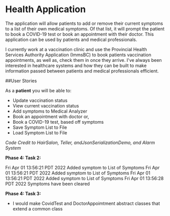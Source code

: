 # Health Application

The application will  allow patients to add or remove 
their current symptoms to a list of their own medical symptoms.
Of that list, it will prompt the patient to book a COVID-19
test or book an appointment with their doctor. This application
can be used by patients and medical professionals.

I currently work at a vaccination clinic and use the Provincial
Health Services Authority Application (ImmsBC) to book patients
vaccination appointments, as well as, check them in once they
arrive. I've always been interested in healthcare systems and how 
they can be built to make information passed between patients 
and medical professionals efficient. 

##User Stories

As a **patient** you will be able to:
- Update vaccination status
- View current vaccination status
- Add symptoms to Medical Analyzer
- Book an appointment with doctor or,
- Book a COVID-19 test, based off symptoms
- Save Symptom List to File
- Load Symptom List to File

*Code Credit to HairSalon, Teller, andJsonSerializationDemo, and Alarm System*

**Phase 4: Task 2:**

Fri Apr 01 13:56:21 PDT 2022
Added symptom to List of Symptoms
Fri Apr 01 13:56:21 PDT 2022
Added symptom to List of Symptoms
Fri Apr 01 13:56:21 PDT 2022
Added symptom to List of Symptoms
Fri Apr 01 13:56:28 PDT 2022
Symptoms have been cleared

**Phase 4: Task 3:**
- I would make CovidTest and DoctorAppoimtment abstract classes that extend a common class